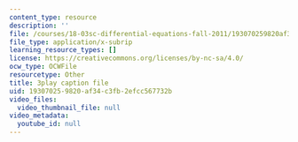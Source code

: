 ```yaml
---
content_type: resource
description: ''
file: /courses/18-03sc-differential-equations-fall-2011/193070259820af34c3fb2efcc567732b_IrRgAWI6bmw.srt
file_type: application/x-subrip
learning_resource_types: []
license: https://creativecommons.org/licenses/by-nc-sa/4.0/
ocw_type: OCWFile
resourcetype: Other
title: 3play caption file
uid: 19307025-9820-af34-c3fb-2efcc567732b
video_files:
  video_thumbnail_file: null
video_metadata:
  youtube_id: null
---
```

